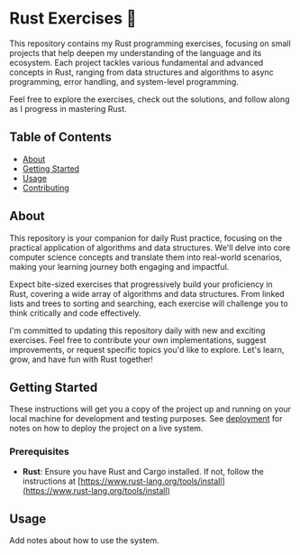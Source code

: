 # Rust Exercises 🦀

This repository contains my Rust programming exercises, focusing on small projects that help deepen my understanding of the language and its ecosystem. Each project tackles various fundamental and advanced concepts in Rust, ranging from data structures and algorithms to async programming, error handling, and system-level programming.

Feel free to explore the exercises, check out the solutions, and follow along as I progress in mastering Rust.

## Table of Contents

- [About](#about)
- [Getting Started](#getting_started)
- [Usage](#usage)
- [Contributing](../CONTRIBUTING.md)

## About <a name = "about"></a>

This repository is your companion for daily Rust practice, focusing on the practical application of algorithms and data structures. We'll delve into core computer science concepts and translate them into real-world scenarios, making your learning journey both engaging and impactful.

Expect bite-sized exercises that progressively build your proficiency in Rust, covering a wide array of algorithms and data structures. From linked lists and trees to sorting and searching, each exercise will challenge you to think critically and code effectively.

I'm committed to updating this repository daily with new and exciting exercises. Feel free to contribute your own implementations, suggest improvements, or request specific topics you'd like to explore. Let's learn, grow, and have fun with Rust together!

## Getting Started <a name = "getting_started"></a>

These instructions will get you a copy of the project up and running on your local machine for development and testing purposes. See [deployment](#deployment) for notes on how to deploy the project on a live system.

### Prerequisites

- **Rust**: Ensure you have Rust and Cargo installed. If not, follow the instructions at [https://www.rust-lang.org/tools/install](https://www.rust-lang.org/tools/install)

## Usage <a name = "usage"></a>

Add notes about how to use the system.
